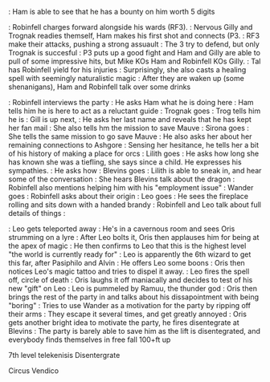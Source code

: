: Ham is able to see that he has a bounty on him worth 5 digits

: Robinfell charges forward alongside his wards (RF3).
: Nervous Gilly and Trognak readies themself, Ham makes his first shot and connects (P3.
: RF3 make their attacks, pushing a strong assuault
	: The 3 try to defend, but only Trognak is succesful
: P3 puts up a good fight and Ham and Gilly are able to pull of some impressive hits, but Mike KOs Ham and Robinfell KOs Gilly.
: Tal has Robinfell yield for his injuries
	: Surprisingly, she also casts a healing spell with seemingly naturalistic magic
: After they are waken up (some shenanigans), Ham and Robinfell talk over some drinks

: Robinfell interviews the party 
: He asks Ham what he is doing here
	: Ham tells him he is here to act as a reluctant guide 
: Trognak goes
	: Trog tells him he is 
: Gill is up next, 
	: He asks her last name and reveals that he has kept her fan mail
	: She also tells hm the mission to save Mauve
: Sirona goes
	: She tells the same mission to go save Mauve
	: He also asks her about her remaining connections to Ashgore
	: Sensing her hesitance, he tells her a bit of his history of making a place for orcs
: Lilith goes
	: He asks how long she has known she was a tiefling, she says since a child. He expresses his sympathies.
	: He asks how 
: Blevins goes
	: Lilith is able to sneak in, and hear some of the conversation
	: She hears Blevins talk about the dragon
	: Robinfell also mentions helping him with his "employment issue"
: Wander goes
	: Robinfell asks about their origin 
: Leo goes
	: He sees the fireplace rolling and sits down with a handed brandy
	: Robinfell and Leo talk about full details of things
	: 
	
: Leo gets teleported away
: He's in a cavernous room and sees Oris strumming on a lyre
: After Leo bolts it, Oris then applauses him for being at the apex of magic
: He then confirms to Leo that this is the highest level "the world is currently ready for"
: Leo is apparently the 6th wizard to get this far, after Pasiphilo and Alvin
: He offers Leo some boons
: Oris then notices Leo's magic tattoo and tries to dispel it away.
: Leo fires the spell off, circle of death 
: Oris laughs it off maniacally and decides to test of his new "gift" on Leo
: Leo is pummeled by Ramuu, the thunder god
: Oris then brings the rest of the party in and talks about his dissapointment with being "boring"
: Tries to use Wander as a motivation for the party by ripping off their arms
	: They escape it several times, and get greatly annoyed
: Oris gets another bright idea to motivate the party, he fires disentegrate at Blevins
: The party is barely able to save him as the lift is disentegrated, and everybody finds themselves in free fall 100+ft up

7th level telekenisis
Disentergrate 

Circus Vendico
